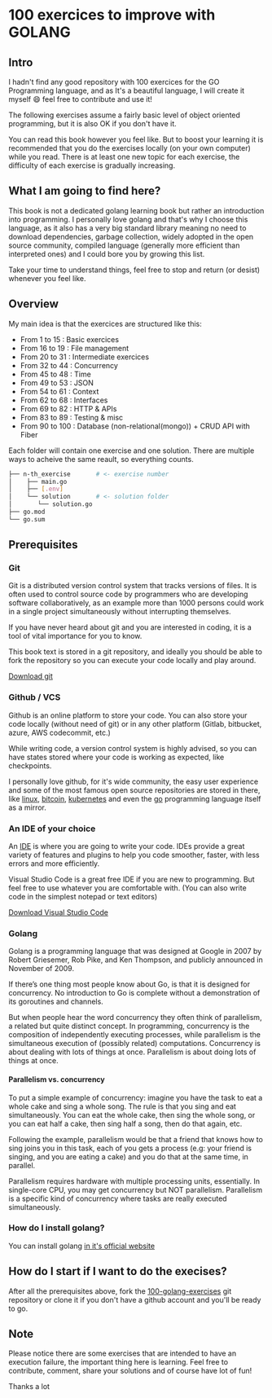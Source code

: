 # 100 exercices to improve with GOLANG

## Intro

I hadn't find any good repository with 100 exercices for the GO Programming language, and as It's a beautiful language, I will create it myself :smile: feel free to contribute and use it!

The following exercises assume a fairly basic level of object oriented programming, but it is also OK if you don't have it.

You can read this book however you feel like. But to boost your learning it is recommended that you do the exercises locally (on your own computer) while you read. There is at least one new topic for each exercise, the difficulty of each exercise is gradually increasing.

## What I am going to find here?

This book is not a dedicated golang learning book but rather an introduction into programming. I personally love golang and that's why I choose this language, as it also has a very big standard library meaning no need to download dependencies, garbage collection, widely adopted in the open source community, compiled language (generally more efficient than interpreted ones) and I could bore you by growing this list.

Take your time to understand things, feel free to stop and return (or desist) whenever you feel like.

## Overview

My main idea is that the exercices are structured like this:

- From 1 to 15   : Basic exercices
- From 16 to 19  : File management
- From 20 to 31  : Intermediate exercices
- From 32 to 44  : Concurrency
- From 45 to 48  : Time
- From 49 to 53  : JSON
- From 54 to 61  : Context
- From 62 to 68  : Interfaces
- From 69 to 82  : HTTP & APIs
- From 83 to 89  : Testing & misc
- From 90 to 100 : Database (non-relational(mongo)) + CRUD API with Fiber

Each folder will contain one exercise and one solution. There are multiple ways to acheive the same reault, so everything counts.

```bash
├── n-th_exercise       # <- exercise number
│    ├── main.go
│    ├── [.env]
│    └── solution       # <- solution folder
│       └── solution.go      
├── go.mod
└── go.sum
```

## Prerequisites

### Git

Git is a distributed version control system that tracks versions of files.
It is often used to control source code by programmers who are developing software collaboratively, as an example more than 1000 persons could work in a single project simultaneously without interrupting themselves.

If you have never heard about git and you are interested in coding, it is a tool of vital importance for you to know.

This book text is stored in a git repository, and ideally you should be able to fork the repository so you can execute your code locally and play around.

[Download git](https://git-scm.com/downloads)

### Github / VCS

Github is an online platform to store your code. You can also store your code locally (without need of git) or in any other platform (Gitlab, bitbucket, azure, AWS codecommit, etc.)

While writing code, a version control system is highly advised, so you can have states stored where your code is working as expected, like checkpoints.

I personally love github, for it's wide community, the easy user experience and some of the most famous open source repositories are stored in there, like [linux](https://github.com/torvalds/linux), [bitcoin](https://github.com/bitcoin/bitcoin), [kubernetes](https://github.com/kubernetes/kubernetes) and even the [go](https://github.com/golang/go) programming language itself as a mirror.

### An IDE of your choice

An [IDE](https://en.wikipedia.org/wiki/Integrated_development_environment) is where you are going to write your code.
IDEs provide a great variety of features and plugins to help you code smoother, faster, with less errors and more efficiently.

Visual Studio Code is a great free IDE if you are new to programming. But feel free to use whatever you are comfortable with. (You can also write code in the simplest notepad or text editors)

[Download Visual Studio Code](https://code.visualstudio.com/)

### Golang

Golang is a programming language that was designed at Google in 2007 by Robert Griesemer, Rob Pike, and Ken Thompson, and publicly announced in November of 2009.

If there’s one thing most people know about Go, is that it is designed for concurrency. No introduction to Go is complete without a demonstration of its goroutines and channels.

But when people hear the word concurrency they often think of parallelism, a related but quite distinct concept. In programming, concurrency is the composition of independently executing processes, while parallelism is the simultaneous execution of (possibly related) computations. Concurrency is about dealing with lots of things at once. Parallelism is about doing lots of things at once.

#### Parallelism vs. concurrency

To put a simple example of concurrency: imagine you have the task to eat a whole cake and sing a whole song.
The rule is that you sing and eat simultaneously. You can eat the whole cake, then sing the whole song, or you can eat half a cake, then sing half a song, then do that again, etc.

Following the example, parallelism would be that a friend that knows how to sing joins you in this task, each of you gets a process (e.g: your friend is singing, and you are eating a cake) and you do that at the same time, in parallel.

Parallelism requires hardware with multiple processing units, essentially. In single-core CPU, you may get concurrency but NOT parallelism. Parallelism is a specific kind of concurrency where tasks are really executed simultaneously.

### How do I install golang?

You can install golang [in it's official website](https://go.dev/doc/install)

## How do I start if I want to do the execises?

After all the prerequisites above, fork the [100-golang-exercises](https://github.com/blueprismo/100-golang-exercices/fork) git repository or clone it if you don't have a github account and you'll be ready to go.

## Note

Please notice there are some exercises that are intended to have an execution failure, the important thing here is learning.
Feel free to contribute, comment, share your solutions and of course have lot of fun!

Thanks a lot
